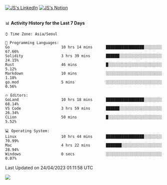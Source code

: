 
[![JS's LinkedIn](https://img.shields.io/badge/LinkedIn-blue?style=for-the-badge&logo=linkedin)](https://www.linkedin.com/in/jaeseung-lee-5a2a32139/) 
[![JS's Notion](https://img.shields.io/badge/Notion-black?style=for-the-badge&logo=notion)](https://bit.ly/ljswiki1) <br><br>
<!-- ![JS's GitHub stats](https://github-readme-stats-lemon-five.vercel.app/api?username=tkxkd0159&hide=contribs,prs,stars,issues&show_icons=true&theme=react&include_all_commits=true)   -->
<!-- ![Top Langs](https://github-readme-stats-lemon-five.vercel.app/api/top-langs/?username=tkxkd0159&layout=compact&hide=jupyter%20notebook,scss,html,css&langs_count=10)  -->


<!--START_SECTION:waka-->
📊 **Activity History for the Last 7 Days** 

```text
⌚︎ Time Zone: Asia/Seoul

💬 Programming Languages: 
Go                       10 hrs 14 mins      █████████████████░░░░░░░░   67.66% 
Solidity                 3 hrs 39 mins       ██████░░░░░░░░░░░░░░░░░░░   24.15% 
Rust                     46 mins             █░░░░░░░░░░░░░░░░░░░░░░░░   5.12% 
Markdown                 10 mins             ░░░░░░░░░░░░░░░░░░░░░░░░░   1.18% 
go.mod                   5 mins              ░░░░░░░░░░░░░░░░░░░░░░░░░   0.56%

🔥 Editors: 
GoLand                   10 hrs 18 mins      █████████████████░░░░░░░░   68.14% 
VS Code                  3 hrs 59 mins       ██████░░░░░░░░░░░░░░░░░░░   26.34% 
CLion                    50 mins             █░░░░░░░░░░░░░░░░░░░░░░░░   5.52%

💻 Operating System: 
Linux                    10 hrs 44 mins      █████████████████░░░░░░░░   70.99% 
Mac                      4 hrs 22 mins       ███████░░░░░░░░░░░░░░░░░░   28.94% 
Windows                  0 secs              ░░░░░░░░░░░░░░░░░░░░░░░░░   0.07%

```


 Last Updated on 24/04/2023 01:11:58 UTC
<!--END_SECTION:waka-->

<a href="https://github.com/tkxkd0159/dsalgo">
  <img align="center" src="https://github-readme-stats-lemon-five.vercel.app/api/pin/?username=tkxkd0159&repo=dsalgo&theme=react" />
</a>


<!---
- 🔭 I’m currently working on ...
- 🌱 I’m currently learning blockchain and distributed network
- 👯 I’m looking to collaborate on ...
- 🤔 I’m looking for help with ...
- 💬 Ask me about ...
- 📫 How to reach me: ...
- 😄 Pronouns: ...
- ⚡ Fun fact: ...
-->
